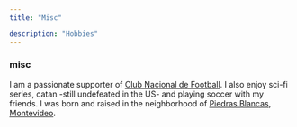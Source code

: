 ```yaml
---
title: "Misc"

description: "Hobbies"
---
```


### misc

I am a passionate supporter of [Club Nacional de Football](https:nacional.uy). I also enjoy sci-fi series, catan -still undefeated in the US- and playing soccer with my friends. I was born and raised in the neighborhood of [Piedras Blancas, Montevideo](https://municipiod.montevideo.gub.uy/node/166).